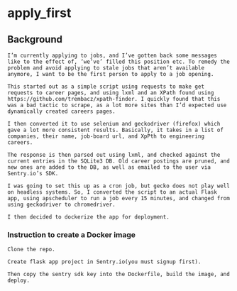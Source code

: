 # apply_first

## Background

    I’m currently applying to jobs, and I’ve gotten back some messages like to the effect of, ‘we’ve’ filled this position etc. To remedy the problem and avoid applying to stale jobs that aren’t available anymore, I want to be the first person to apply to a job opening.

    This started out as a simple script using requests to make get requests to career pages, and using lxml and an XPath found using https://github.com/trembacz/xpath-finder. I quickly found that this was a bad tactic to scrape, as a lot more sites than I’d expected use dynamically created careers pages.

    I then converted it to use selenium and geckodriver (firefox) which gave a lot more consistent results. Basically, it takes in a list of companies, their name, job-board url, and XpPth to engineering careers. 

    The response is then parsed out using lxml, and checked against the current entries in the SQLite3 DB. Old career postings are pruned, and new ones are added to the DB, as well as emailed to the user via Sentry.io’s SDK.

    I was going to set this up as a cron job, but gecko does not play well on headless systems. So, I converted the script to an actual Flask app, using apscheduler to run a job every 15 minutes, and changed from using geckodriver to chromedriver.

    I then decided to dockerize the app for deployment.

### Instruction to create a Docker image

    Clone the repo.

    Create flask app project in Sentry.io(you must signup first).  

    Then copy the sentry sdk key into the Dockerfile, build the image, and deploy.

